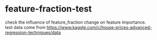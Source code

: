 # feature-fraction-test
check the influence of feature_fraction change on feature importance.  
test data come from https://www.kaggle.com/c/house-prices-advanced-regression-techniques/data
